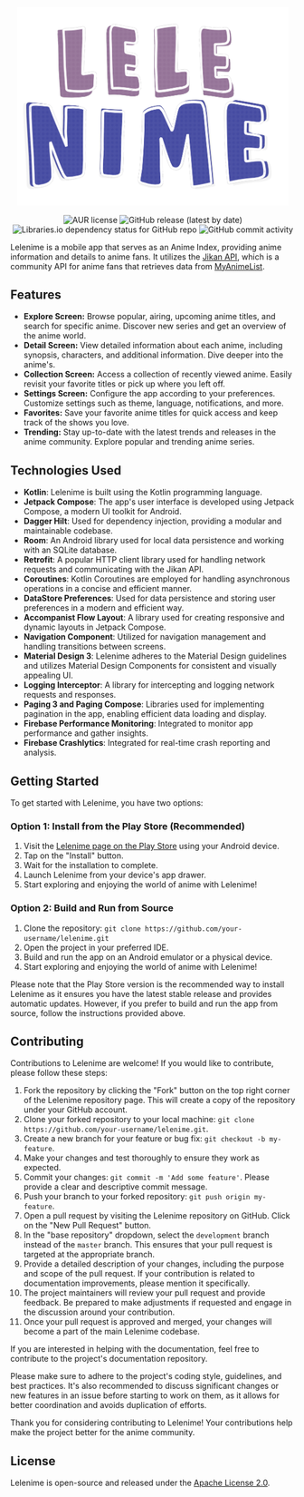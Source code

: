 <div align="center">
  <img src="https://github.com/Kamil-Malik/lelenime/blob/master/core/common/src/main/res/drawable/lelenime.png" width="480" alt="Centered Image">
  
  ![AUR license](https://img.shields.io/aur/license/android-studio?style=for-the-badge)
  ![GitHub release (latest by date)](https://img.shields.io/github/v/release/Kamil-Malik/lelenime?style=for-the-badge)
  ![Libraries.io dependency status for GitHub repo](https://img.shields.io/librariesio/github/Kamil-Malik/lelenime?style=for-the-badge)
  ![GitHub commit activity](https://img.shields.io/github/commit-activity/w/Kamil-Malik/lelenime?style=for-the-badge)
</div>

Lelenime is a mobile app that serves as an Anime Index, providing anime information and details to anime fans. It utilizes the [Jikan API](https://github.com/jikan-me/jikan), which is a community API for anime fans that retrieves data from [MyAnimeList](https://myanimelist.net/).

## Features

- **Explore Screen:** Browse popular, airing, upcoming anime titles, and search for specific anime. Discover new series and get an overview of the anime world.
- **Detail Screen:** View detailed information about each anime, including synopsis, characters, and additional information. Dive deeper into the anime's.
- **Collection Screen:** Access a collection of recently viewed anime. Easily revisit your favorite titles or pick up where you left off.
- **Settings Screen:** Configure the app according to your preferences. Customize settings such as theme, language, notifications, and more.
- **Favorites:** Save your favorite anime titles for quick access and keep track of the shows you love.
- **Trending:** Stay up-to-date with the latest trends and releases in the anime community. Explore popular and trending anime series.

## Technologies Used

- **Kotlin**: Lelenime is built using the Kotlin programming language.
- **Jetpack Compose**: The app's user interface is developed using Jetpack Compose, a modern UI toolkit for Android.
- **Dagger Hilt**: Used for dependency injection, providing a modular and maintainable codebase.
- **Room**: An Android library used for local data persistence and working with an SQLite database.
- **Retrofit**: A popular HTTP client library used for handling network requests and communicating with the Jikan API.
- **Coroutines**: Kotlin Coroutines are employed for handling asynchronous operations in a concise and efficient manner.
- **DataStore Preferences**: Used for data persistence and storing user preferences in a modern and efficient way.
- **Accompanist Flow Layout**: A library used for creating responsive and dynamic layouts in Jetpack Compose.
- **Navigation Component**: Utilized for navigation management and handling transitions between screens.
- **Material Design 3**: Lelenime adheres to the Material Design guidelines and utilizes Material Design Components for consistent and visually appealing UI.
- **Logging Interceptor**: A library for intercepting and logging network requests and responses.
- **Paging 3 and Paging Compose**: Libraries used for implementing pagination in the app, enabling efficient data loading and display.
- **Firebase Performance Monitoring**: Integrated to monitor app performance and gather insights.
- **Firebase Crashlytics**: Integrated for real-time crash reporting and analysis.

## Getting Started

To get started with Lelenime, you have two options:

### Option 1: Install from the Play Store (Recommended)

1. Visit the [Lelenime page on the Play Store](https://play.google.com/store/apps/details?id=com.lelestacia.lelenime&pli=1) using your Android device.
2. Tap on the "Install" button.
3. Wait for the installation to complete.
4. Launch Lelenime from your device's app drawer.
5. Start exploring and enjoying the world of anime with Lelenime!

### Option 2: Build and Run from Source

1. Clone the repository: `git clone https://github.com/your-username/lelenime.git`
2. Open the project in your preferred IDE.
3. Build and run the app on an Android emulator or a physical device.
4. Start exploring and enjoying the world of anime with Lelenime!

Please note that the Play Store version is the recommended way to install Lelenime as it ensures you have the latest stable release and provides automatic updates. However, if you prefer to build and run the app from source, follow the instructions provided above.

## Contributing

Contributions to Lelenime are welcome! If you would like to contribute, please follow these steps:

1. Fork the repository by clicking the "Fork" button on the top right corner of the Lelenime repository page. This will create a copy of the repository under your GitHub account.
2. Clone your forked repository to your local machine: `git clone https://github.com/your-username/lelenime.git`.
3. Create a new branch for your feature or bug fix: `git checkout -b my-feature`.
4. Make your changes and test thoroughly to ensure they work as expected.
5. Commit your changes: `git commit -m 'Add some feature'`. Please provide a clear and descriptive commit message.
6. Push your branch to your forked repository: `git push origin my-feature`.
7. Open a pull request by visiting the Lelenime repository on GitHub. Click on the "New Pull Request" button.
8. In the "base repository" dropdown, select the `development` branch instead of the `master` branch. This ensures that your pull request is targeted at the appropriate branch.
9. Provide a detailed description of your changes, including the purpose and scope of the pull request. If your contribution is related to documentation improvements, please mention it specifically.
10. The project maintainers will review your pull request and provide feedback. Be prepared to make adjustments if requested and engage in the discussion around your contribution.
11. Once your pull request is approved and merged, your changes will become a part of the main Lelenime codebase.

If you are interested in helping with the documentation, feel free to contribute to the project's documentation repository. 

Please make sure to adhere to the project's coding style, guidelines, and best practices. It's also recommended to discuss significant changes or new features in an issue before starting to work on them, as it allows for better coordination and avoids duplication of efforts.

Thank you for considering contributing to Lelenime! Your contributions help make the project better for the anime community.

## License

Lelenime is open-source and released under the [Apache License 2.0](LICENSE).
